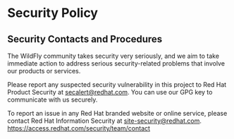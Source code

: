 # Security Policy

## Security Contacts and Procedures

The WildFly community takes security very seriously, and we aim to take immediate action to address serious
security-related problems that involve our products or services.

Please report any suspected security vulnerability in this project to Red Hat Product Security at secalert@redhat.com.
You can use our GPG key to communicate with us securely.

To report an issue in any Red Hat branded website or online service, please contact Red Hat Information Security at
site-security@redhat.com.
https://access.redhat.com/security/team/contact
